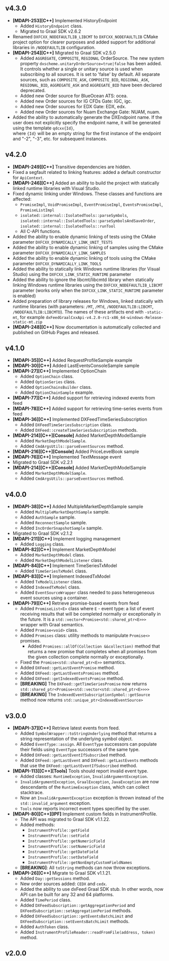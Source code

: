 ## v4.3.0

* **\[MDAPI-253]\[C++]** Implemented HistoryEndpoint
    * Added `HistoryEndpoint` class.
    * Migrated to Graal SDK v2.6.2
* Renamed `DXFCXX_NODEFAULTLIB_LIBCMT` to `DXFCXX_NODEFAULTLIB` CMake project option for clearer purposes and added support for additional libraries in `/NODEFAULTLIB` configuration.
* **\[MDAPI-254]\[C++]** Migrated to Graal SDK v2.5.0
    * Added `AGGREGATE`, `COMPOSITE`, `REGIONAL` OrderSource. The new system property `dxscheme.unitaryOrderSource=true|false` has been added.
      It controls whether a single or unitary source is used when subscribing to all sources. It is set to 'false' by default.
      All separate sources, such as `COMPOSITE_ASK`, `COMPOSITE_BID`, `REGIONAL_ASK`, `REGIONAL_BID`, `AGGREGATE_ASK` and `AGGREGATE_BID` have been
      declared deprecated.
    * Added new Order source for BlueOcean ATS: ocea.
    * Added new Order sources for IG CFDs Gate: IGC, igc.
    * Added new Order sources for EDX Gate: EDX, edx.
    * Added new Order sources for Nuam Exchange Gate: NUAM, nuam.
* Added the ability to automatically generate the DXEndpoint name.
  If the user does not explicitly specify the endpoint name, it will be generated using the template `qdcxx{Id}`,  
  where `{Id}` will be an empty string for the first instance of the endpoint and "-2", "-3", etc. for subsequent instances.

## v4.2.0 

* **\[MDAPI-249]\[C++]** Transitive dependencies are hidden.
* Fixed a segfault related to linking features: added a default constructor for `ApiContext`.
* **\[MDAPI-246]\[С++]** Added an ability to build the project with statically linked runtime libraries with Visual
  Studio.
* Fixed dynamic linking under Windows. These classes and functions are affected:
    * `PromiseImpl`, `VoidPromiseImpl`, `EventPromiseImpl`, `EventsPromiseImpl`, `PromiseListImpl`
    * `isolated::internal::IsolatedTools::parseSymbols`, `isolated::internal::IsolatedTools::parseSymbolsAndSaveOrder`,
      `isolated::internal::IsolatedTools::runTool`
    * All C-API functions.
* Added the ability to enable dynamic linking of tests using the CMake parameter `DXFCXX_DYNAMICALLY_LINK_UNIT_TESTS`
* Added the ability to enable dynamic linking of samples using the CMake parameter `DXFCXX_DYNAMICALLY_LINK_SAMPLES`
* Added the ability to enable dynamic linking of tools using the CMake parameter `DXFCXX_DYNAMICALLY_LINK_TOOLS`
* Added the ability to statically link Windows runtime libraries (for Visual Studio) using the
  `DXFCXX_LINK_STATIC_RUNTIME` parameter
* Added the ability to ignore the libcmt/libcmtd library when statically linking Windows runtime libraries using the
  `DXFCXX_NODEFAULTLIB_LIBCMT` parameter (works only when the `DXFCXX_LINK_STATIC_RUNTIME` parameter is enabled)
* Added preparation of library releases for Windows, linked statically with runtime libraries (with parameters: `/MT`,
  `/MTd`, `/NODEFAULTLIB:LIBCMT`, `/NODEFAULTLIB:LIBCMTD`). The names of these artifacts end with `-static-mt`, for
  example `dxFeedGraalCxxApi-v4.2.0-rc1-x86_64-windows-Release-static-mt.zip`
* **\[MDAPI-248]\[C++]** Now documentation is automatically collected and published on GitHub Pages and released.

## v4.1.0

* **\[MDAPI-35]\[C++]** Added RequestProfileSample example
* **\[MDAPI-30]\[C++]** Added LastEventsConsoleSample sample
* **\[MDAPI-27]\[C++]** Implemented OptionChain
    * Added `OptionChain` class.
    * Added `OptionSeries` class.
    * Added `OptionChainsBuilder` class.
    * Added `OptionChainSample` example.
* **\[MDAPI-77]\[C++]** Added support for retrieving indexed events from feed
* **\[MDAPI-78]\[C++]** Added support for retrieving time-series events from feed
* **\[MDAPI-36]\[C++]** Implemented DXFeedTimeSeriesSubscription
    * Added `DXFeedTimeSeriesSubscription` class.
    * Added `DXFeed::createTimeSeriesSubscription` methods.
* **\[MDAPI-214]\[C++]\[Console]** Added MarketDepthModelSample
    * Added `MarketDepthModelSample`.
    * Added `CmdArgsUtils::parseEventSources` method.
* **\[MDAPI-216]\[C++]\[Console]** Added PriceLevelBook sample
* **\[MDAPI-76]\[C++]** Implemented TextMessage event
* Migrated to Graal SDK v2.2.1
* **\[MDAPI-214]\[C++]\[Console]** Added MarketDepthModelSample
    * Added `MarketDepthModelSample`.
    * Added `CmdArgsUtils::parseEventSources` method.

## v4.0.0

* **\[MDAPI-38]\[C++]** Added MultipleMarketDepthSample sample
    * Added `MultipleMarketDepthSample` sample.
    * Added `AuthSample` sample.
    * Added `ReconnectSample` sample.
    * Added `IncOrderSnapshotSample` sample.
* Migrated to Graal SDK v2.1.2
* **\[MDAPI-211]\[C++]** Implement logging management
    * Added `Logging` class.
* **\[MDAPI-82]\[C++]** Implement MarketDepthModel
    * Added `MarketDepthModel` class.
    * Added `MarketDepthModelListener` class.
* **\[MDAPI-84]\[C++]** Implement TimeSeriesTxModel
    * Added `TimeSeriesTxModel` class.
* **\[MDAPI-83]\[C++]** Implement IndexedTxModel
    * Added `TxModelListener` class.
    * Added `IndexedTxModel` class.
    * Added `EventSourceWrapper` class needed to pass heterogeneous event sources using a container.
* **\[MDAPI-79]\[C++]** Retrieve promise-based events from feed
    * Added `PromiseList<E>` class where `E` - event type: a list of event receiving results that will be completed
      normally or exceptionally in the future.
      It is a `std::vector<Promise<std::shared_ptr<E>>>` wrapper with Graal semantics.
    * Added `Promise<void>` class.
    * Added `Promises` class: utility methods to manipulate `Promise<>` promises.
        * Added `Promises::allOf(Collection &&collection)` method that returns a new promise that completes when all
          promises from the given collection complete normally or exceptionally.
    * Fixed the `Promise<std::shared_ptr<E>>` semantics.
    * Added `DXFeed::getLastEventPromise` method.
    * Added `DXFeed::getLastEventsPromises` method.
    * Added `DXFeed::getIndexedEventsPromise` method.
    * **\[BREAKING]** The `DXFeed::getTimeSeriesPromise` now returns
      `std::shared_ptr<Promise<std::vector<std::shared_ptr<E>>>>`
    * **\[BREAKING]** The `IndexedEventSubscriptionSymbol::getSource` method now returns
      `std::unique_ptr<IndexedEventSource>`

## v3.0.0

* **\[MDAPI-37]\[C++]** Retrieve latest events from feed.
    * Added `SymbolWrapper::toStringUnderlying` method that returns a string representation of the underlying symbol
      object.
    * Added `EventType::assign`. All `EventType` successors can populate their fields using `EventType` successors of
      the same type.
    * Added `DXFeed::getLastEventIfSubscribed` method.
    * Added `DXFeed::getLastEvent` and `DXFeed::getLastEvents` methods that use the `DXFeed::getLastEventIfSubscribed`
      method.
* **\[MDAPI-113]\[C++]\[Tools]** Tools should report invalid event type.
    * Added classes: `RuntimeException`, `InvalidArgumentException`.
    * `InvalidArgumentException`, `GraalException`, `JavaException` are now descendants of the `RuntimeException` class,
      which can collect stacktrace.
    * Now an `InvalidArgumentException` exception is thrown instead of the `std::invalid_argument` exception.
    * `Tools` now reports incorrect event types specified by the user.
* **\[MDAPI-80]\[C++]\[IPF]** Implement custom fields in InstrumentProfile.
    * The API was migrated to Graal SDK v1.1.22.
    * Added methods:
        * `InstrumentProfile::getField`
        * `InstrumentProfile::setField`
        * `InstrumentProfile::getNumericField`
        * `InstrumentProfile::setNumericField`
        * `InstrumentProfile::getDateField`
        * `InstrumentProfile::setDateField`
        * `InstrumentProfile::getNonEmptyCustomFieldNames`
    * **\[BREAKING]**: All `toString` methods can now throw exceptions.
* **\[MDAPI-26]\[C++]** Migrate to Graal SDK v1.1.21.
    * Added `Day::getSessions` method.
    * New order sources added: `CEDX` and `cedx`.
    * Added the ability to use dxFeed Graal SDK stub. In other words, now API can be built for any 32 and 64 platforms.
    * Added `TimePeriod` class.
    * Added `DXFeedSubscription::getAggregationPeriod` and `DXFeedSubscription::setAggregationPeriod` methods.
    * Added `DXFeedSubscription::getEventsBatchLimit` and `DXFeedSubscription::setEventsBatchLimit` methods.
    * Added `AuthToken` class.
    * Added `InstrumentProfileReader::readFromFile(address, token)` method.

## v2.0.0
